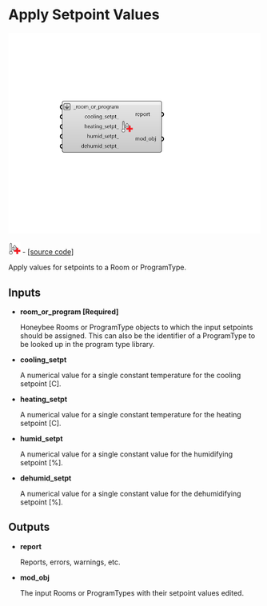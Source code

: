 # Apply Setpoint Values

![](../../.gitbook/assets/Apply_Setpoint_Values.png)

![](../../.gitbook/assets/Apply_Setpoint_Values%20%281%29.png) - [\[source code\]](https://github.com/ladybug-tools/honeybee-grasshopper-energy/blob/master/honeybee_grasshopper_energy/src//HB%20Apply%20Setpoint%20Values.py)

Apply values for setpoints to a Room or ProgramType.

## Inputs

* **room\_or\_program \[Required\]**

  Honeybee Rooms or ProgramType objects to which the input setpoints should be assigned. This can also be the identifier of a ProgramType to be looked up in the program type library. 

* **cooling\_setpt**

  A numerical value for a single constant temperature for the cooling setpoint \[C\]. 

* **heating\_setpt**

  A numerical value for a single constant temperature for the heating setpoint \[C\]. 

* **humid\_setpt**

  A numerical value for a single constant value for the humidifying setpoint \[%\]. 

* **dehumid\_setpt**

  A numerical value for a single constant value for the dehumidifying setpoint \[%\]. 

## Outputs

* **report**

  Reports, errors, warnings, etc. 

* **mod\_obj**

  The input Rooms or ProgramTypes with their setpoint values edited. 

